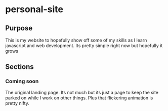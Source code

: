# personal-site

## Purpose
This is my website to hopefully show off some of my skills as I learn javascript and web development. Its pretty simple right now but hopefully it grows

## Sections

### Coming soon
The original landing page. Its not much but its just a page to keep the site parked on while I work on other things. Plus that flickering animation is pretty nifty.
